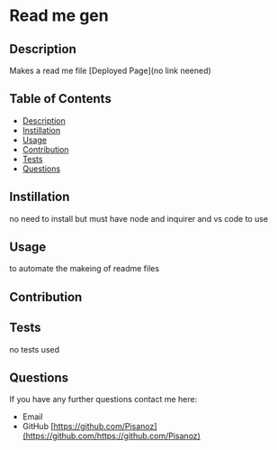 # Read me gen

## Description 
Makes a read me file 
[Deployed Page](no link neened)
## Table of Contents
* [Description](#description)
* [Instillation](#instillation)
* [Usage](#usage)
* [Contribution](#contribution)
* [Tests](#tests)
* [Questions](#questions)
## Instillation 
no need to install but must have node and inquirer and vs code to use
## Usage 
to automate the makeing of readme files

## Contribution

## Tests
no tests used 


## Questions
If you have any further questions contact me here:
 - Email 
 - GitHub [https://github.com/Pisanoz](https://github.com/https://github.com/Pisanoz)
